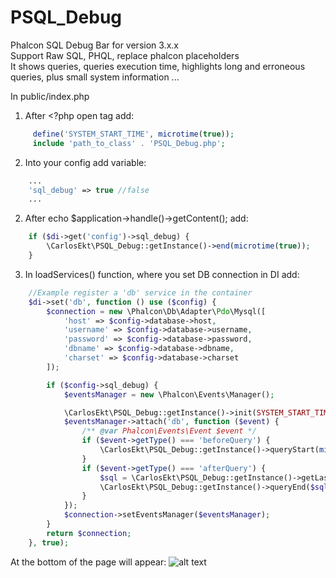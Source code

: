 # PSQL_Debug
Phalcon SQL Debug Bar for version 3.x.x<br/>
Support Raw SQL, PHQL, replace phalcon placeholders<br/>
It shows queries, queries execution time, highlights long and erroneous queries, plus small system information ...

In public/index.php
1. After <?php open tag add:
```php
     define('SYSTEM_START_TIME', microtime(true));
     include 'path_to_class' . 'PSQL_Debug.php';
```

2. Into your config add variable:
```php
    ...
    'sql_debug' => true //false
    ...
```

2. After echo $application->handle()->getContent(); add:
```php
    if ($di->get('config')->sql_debug) {
        \CarlosEkt\PSQL_Debug::getInstance()->end(microtime(true));
    }
```

3. In loadServices() function, where you set DB connection in DI add:
```php
    //Example register a 'db' service in the container
    $di->set('db', function () use ($config) {
        $connection = new \Phalcon\Db\Adapter\Pdo\Mysql([
            'host' => $config->database->host,
            'username' => $config->database->username,
            'password' => $config->database->password,
            'dbname' => $config->database->dbname,
            'charset' => $config->database->charset
        ]);

        if ($config->sql_debug) {
            $eventsManager = new \Phalcon\Events\Manager();

            \CarlosEkt\PSQL_Debug::getInstance()->init(SYSTEM_START_TIME);
            $eventsManager->attach('db', function ($event) {
                /** @var Phalcon\Events\Event $event */
                if ($event->getType() === 'beforeQuery') {
                    \CarlosEkt\PSQL_Debug::getInstance()->queryStart(microtime(true));
                }
                if ($event->getType() === 'afterQuery') {
                    $sql = \CarlosEkt\PSQL_Debug::getInstance()->getLastQuery(true);
                    \CarlosEkt\PSQL_Debug::getInstance()->queryEnd($sql, microtime(true));
                }
            });
            $connection->setEventsManager($eventsManager);
        }
        return $connection;
    }, true);
```

At the bottom of the page will appear:
![alt text](https://i.imgur.com/ljqo3hc.png)